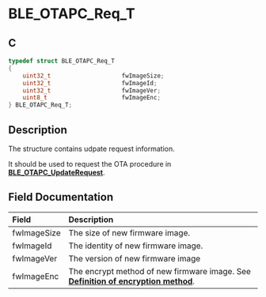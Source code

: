 # BLE_OTAPC_Req_T

## C

```c
typedef struct BLE_OTAPC_Req_T
{
    uint32_t                    fwImageSize;
    uint32_t                    fwImageId;
    uint32_t                    fwImageVer;
    uint8_t                     fwImageEnc;
} BLE_OTAPC_Req_T;
```

## Description

The structure contains udpate request information. 

It should be used to request the OTA procedure in **[BLE_OTAPC_UpdateRequest](GUID-C096302B-EB91-4753-A336-87A6A900AEB2.md)**.


## Field Documentation

|Field|Description|
|:---|:---|
|fwImageSize|The size of new firmware image.|
|fwImageId|The identity of new firmware image.|
|fwImageVer|The version of new firmware image|
|fwImageEnc|The encrypt method of new firmware image. See **[Definition of encryption method](GUID-A8E46B8C-B696-4237-84E6-A2BB2EBB3083.md)**.|
